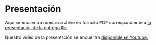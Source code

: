 # Presentación

Aquí se encuentra nuestro archivo en formato PDF correspondiente a [la presentación de la entrega 05.](https://www.canva.com/design/DAF1rR6wYpA/Wruzrn1lAqXHrs3X6IilCg/edit?utm_content=DAF1rR6wYpA&utm_campaign=designshare&utm_medium=link2&utm_source=sharebutton)

Nuestro video de la presentación se encuentra [disponible en Youtube.]()
